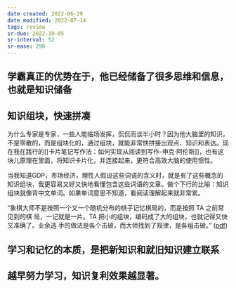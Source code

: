 ```yaml
---
date created: 2022-06-29
date modified: 2022-07-14
tags: review
sr-due: 2022-10-05
sr-interval: 52
sr-ease: 290
---
```


## 学霸真正的优势在于，他已经储备了很多思维和信息，也就是知识储备

## 知识组块，快速拼凑

为什么专家是专家，一些人能临场发挥，侃侃而谈半小时？因为他大脑里的知识，不是零散的，而是组块化的，通过组块，就能非常快拼接出观点、知识和表达。现在我在践行的[[卡片笔记写作法：如何实现从阅读到写作-申克·阿伦斯]]，也有这块儿原理在里面，将知识卡片化，并连接起来，更符合高效大脑的使用惯性。

当我知道GDP，市场经济，理性人假设这些词语的含义时，就是有了这些概念的知识组块，我更容易又好又快地看懂包含这些词语的文章。做个下行的比喻：知识组块就像背中文单词。如果单词意思不知道，看阅读理解起来就非常累。

“象棋大师不是按照一个又一个随机分布的棋子记忆棋局的，而是按照 TA 之前常见到的棋 局，一记就是一片。TA 把小的组块，编码成了大的组块，也就记得又快又准确了。业余选 手的做法是各个击破，而大师找到了规律，是各组击破。” ([pdf](zotero://open-pdf/library/items/YC2TTZ44?page=3&annotation=WCMSFFDW))

## 学习和记忆的本质，是把新知识和就旧知识建立联系

## 越早努力学习，知识复利效果越显著。
